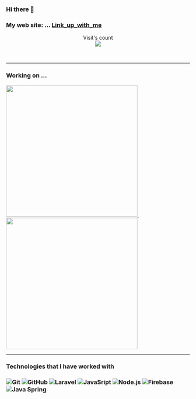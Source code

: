 ### Hi there 👋

### My web site: ... [Link_up_with_me](https://mulwa-website.herokuapp.com/my_site.html)



<p align="center"> 
  Visit's count<br>
  <img src="https://profile-counter.glitch.me/mulwasteveh/count.svg" />
</p>
<br>

<hr>

<h3 align="left"> Working on ...</h3>

<a href="https://github.com/mulwasteveh/Project1"> <img src="https://github-readme-stats.vercel.app/api/pin/?username=mulwasteveh&repo=Project1" width=360> </a> &nbsp; &nbsp; &nbsp; <a href="https://github.com/mulwasteveh/my_site"> <img src="https://github-readme-stats.vercel.app/api/pin/?username=mulwasteveh&repo=my_site" width=360> </a>

<hr>
<h3>Technologies that I have worked with<h3>

![Git](https://img.shields.io/badge/-Git-000000?style=flat&logo=git&logoColor=F05032)
![GitHub](https://img.shields.io/badge/-GitHub-000000?style=flat&logo=github&logoColor=FFFFFF)
![Laravel](https://img.shields.io/badge/-Laravel-000000?style=flat&logo=laravel&logoColor=FCC624)
![JavaSript](https://img.shields.io/badge/-JavaScript-000000?style=flat&logo=javascript&logoColor=339933)
![Node.js](https://img.shields.io/badge/-Node.js-000000?style=flat&logo=node.js&logoColor=339933)
![Firebase](https://img.shields.io/badge/-Firebase-000000?style=flat&logo=firebase&logoColor=61DAFB)
![Java Spring](https://img.shields.io/badge/-Spring-000000?style=flat&logo=spring&logoColor=6DB33F)
